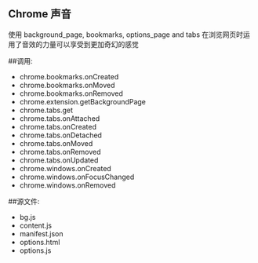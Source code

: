 ﻿Chrome 声音
-------------------
使用 background_page, bookmarks, options_page and tabs
在浏览网页时运用了音效的力量可以享受到更加奇幻的感觉

##调用:
 - chrome.bookmarks.onCreated
 - chrome.bookmarks.onMoved
 - chrome.bookmarks.onRemoved
 - chrome.extension.getBackgroundPage
 - chrome.tabs.get
 - chrome.tabs.onAttached
 - chrome.tabs.onCreated
 - chrome.tabs.onDetached
 - chrome.tabs.onMoved
 - chrome.tabs.onRemoved
 - chrome.tabs.onUpdated
 - chrome.windows.onCreated
 - chrome.windows.onFocusChanged
 - chrome.windows.onRemoved

##源文件:
 - bg.js
 - content.js
 - manifest.json
 - options.html
 - options.js